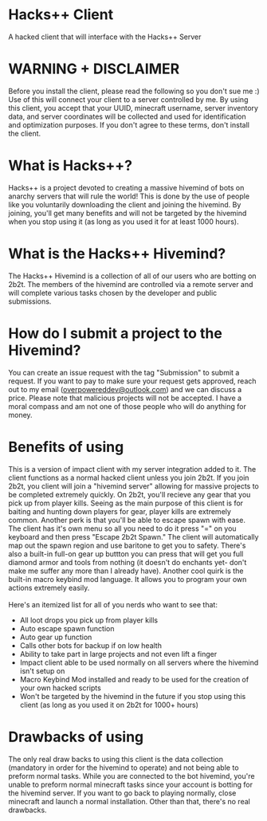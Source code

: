 # Hacks++ Client
A hacked client that will interface with the Hacks++ Server

# WARNING + DISCLAIMER
Before you install the client, please read the following so you don't sue me :) <br> Use of this will connect your client to a server controlled by me. By using this client, you accept that your UUID, minecraft username, server inventory data, and server coordinates will be collected and used for identification and optimization purposes. If you don't agree to these terms, don't install the client.

# What is Hacks++?
Hacks++ is a project devoted to creating a massive hivemind of bots on anarchy servers that will rule the world! This is done by the use of people like you voluntarily downloading the client and joining the hivemind. By joining, you'll get many benefits and will not be targeted by the hivemind when you stop using it (as long as you used it for at least 1000 hours).

# What is the Hacks++ Hivemind?
The Hacks++ Hivemind is a collection of all of our users who are botting on 2b2t. The members of the hivemind are controlled via a remote server and will complete various tasks chosen by the developer and public submissions. 

# How do I submit a project to the Hivemind?
You can create an issue request with the tag "Submission" to submit a request. If you want to pay to make sure your request gets approved, reach out to my email (overpowereddev@outlook.com) and we can discuss a price. Please note that malicious projects will not be accepted. I have a moral compass and am not one of those people who will do anything for money.

# Benefits of using
This is a version of impact client with my server integration added to it. The client functions as a normal hacked client unless you join 2b2t. If you join 2b2t, you client will join a "hivemind server" allowing for massive projects to be completed extremely quickly. On 2b2t, you'll recieve any gear that you pick up from player kills. Seeing as the main purpose of this client is for baiting and hunting down players for gear, player kills are extremely common. Another perk is that you'll be able to escape spawn with ease. The client has it's own menu so all you need to do it press "=" on you keyboard and then press "Escape 2b2t Spawn." The client will automatically map out the spawn region and use baritone to get you to safety. There's also a built-in full-on gear up buttton you can press that will get you full diamond armor and tools from nothing (it doesn't do enchants yet- don't make me suffer any more than I already have). Another cool quirk is the built-in macro keybind mod language. It allows you to program your own actions extremely easily. <br> <br>
Here's an itemized list for all of you nerds who want to see that: <br>
- All loot drops you pick up from player kills
- Auto escape spawn function
- Auto gear up function
- Calls other bots for backup if on low health
- Ability to take part in large projects and not even lift a finger 
- Impact client able to be used normally on all servers where the hivemind isn't setup on
- Macro Keybind Mod installed and ready to be used for the creation of your own hacked scripts
- Won't be targeted by the hivemind in the future if you stop using this client (as long as you used it on 2b2t for 1000+ hours)

# Drawbacks of using
The only real draw backs to using this client is the data collection (mandatory in order for the hivemind to operate) and not being able to preform normal tasks. While you are connected to the bot hivemind, you're unable to preform normal minecraft tasks since your account is botting for the hivemind server. If you want to go back to playing normally, close minecraft and launch a normal installation. Other than that, there's no real drawbacks.
